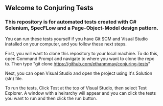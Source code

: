 ## Welcome to Conjuring Tests
### This repository is for automated tests created with C# Selenium, SpecFLow and a Page-Object-Model design pattern.

You can run these tests yourself if you have Git SCM and Visual Studio installed on your computer, and you follow these next steps.

First, you will want to clone this repository to your local machine. To do this, open Command Prompt and navigate to where you want to clone the repo to. Then type "git clone https://github.com/ethanmmay/conjuring-tests"

Next, you can open Visual Studio and open the project using it's Solution (sln) file. 

To run the tests, Click Test at the top of Visual Studio, then select Test Explorer. A window with a heirarchy will appear and you can click the tests you want to run and then click the run button.

